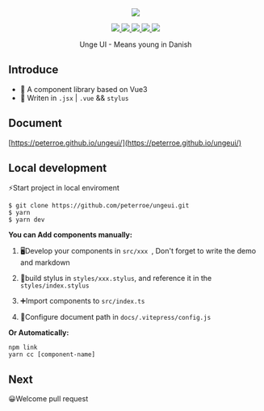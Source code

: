 <div align=center>
    <a href="https://peterroe.github.io/ungeui/">
        <img  src="https://img-blog.csdnimg.cn/4843e19340f1432d9f24de61e16b9bce.png">
    </a>
</div>

<p align="center">
  <a href="https://www.npmjs.org/package/ungeui">
      <img src="https://img.shields.io/npm/v/ungeui.svg">
  </a>
  <a href="https://npmcharts.com/compare/ungeui?minimal=true">
    <img src="http://img.shields.io/npm/dm/ungeui.svg">
  </a>
  <a href="http://img.badgesize.io/https://unpkg.com/ungeui/dist/ungeui.es.js?compression=gzip&label=gzip%20size:%20JS">
    <img src="http://img.badgesize.io/https://unpkg.com/ungeui/dist/ungeui.es.js?compression=gzip&label=gzip%20size:%20JS">
  </a>
  <a href="http://img.badgesize.io/https://unpkg.com/ungeui/dist/style.css?compression=gzip&label=gzip%20size:%20CSS">
    <img src="http://img.badgesize.io/https://unpkg.com/ungeui/dist/style.css?compression=gzip&label=gzip%20size:%20CSS">
  </a>
  <a href="LICENSE">
    <img src="https://img.shields.io/badge/License-MIT-yellow.svg">
  </a>
  <br>
</p>

<p align="center">Unge UI - Means young in Danish</p>

## Introduce

-   🥉 A component library based on Vue3
-   🚀 Writen in `.jsx` | `.vue` && `stylus`

## Document

[https://peterroe.github.io/ungeui/](https://peterroe.github.io/ungeui/)

## Local development

⚡Start project in local enviroment

```
$ git clone https://github.com/peterroe/ungeui.git
$ yarn
$ yarn dev
```

**You can Add components manually:**

1. 🖥️Develop your components in `src/xxx `, Don't forget to write the demo and markdown

2. 💄build stylus in `styles/xxx.stylus`, and reference it in the `styles/index.stylus`

3. ➕Import components to `src/index.ts`

4. 🔧Configure document path in `docs/.vitepress/config.js`

**Or Automatically:**

```
npm link
yarn cc [component-name]
```

## Next

😀Welcome pull request
